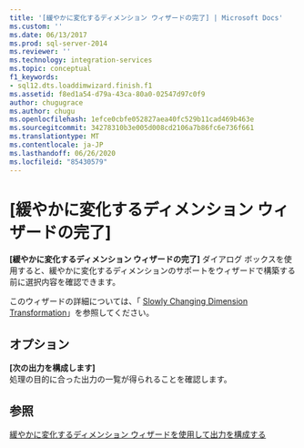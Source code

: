```yaml
---
title: '[緩やかに変化するディメンション ウィザードの完了] | Microsoft Docs'
ms.custom: ''
ms.date: 06/13/2017
ms.prod: sql-server-2014
ms.reviewer: ''
ms.technology: integration-services
ms.topic: conceptual
f1_keywords:
- sql12.dts.loaddimwizard.finish.f1
ms.assetid: f8ed1a54-d79a-43ca-80a0-02547d97c0f9
author: chugugrace
ms.author: chugu
ms.openlocfilehash: 1efce0cbfe052827aea40fc529b11cad469b463e
ms.sourcegitcommit: 34278310b3e005d008cd2106a7b86fc6e736f661
ms.translationtype: MT
ms.contentlocale: ja-JP
ms.lasthandoff: 06/26/2020
ms.locfileid: "85430579"
---
```

# <a name="finish-the-slowly-changing-dimension-wizard"></a>[緩やかに変化するディメンション ウィザードの完了]
  **[緩やかに変化するディメンション ウィザードの完了]** ダイアログ ボックスを使用すると、緩やかに変化するディメンションのサポートをウィザードで構築する前に選択内容を確認できます。  
  
 このウィザードの詳細については、「 [Slowly Changing Dimension Transformation](slowly-changing-dimension-transformation.md)」を参照してください。  
  
## <a name="options"></a>オプション  
 **[次の出力を構成します]**  
 処理の目的に合った出力の一覧が得られることを確認します。  
  
## <a name="see-also"></a>参照  
 [緩やかに変化するディメンション ウィザードを使用して出力を構成する](configure-outputs-using-the-slowly-changing-dimension-wizard.md)  
  
  
